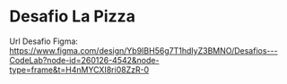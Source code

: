 # Desafio La Pizza


Url Desafio Figma: https://www.figma.com/design/Yb9IBH56g7T1hdIyZ3BMNO/Desafios---CodeLab?node-id=260126-4542&node-type=frame&t=H4nMYCXI8ri08ZzR-0
